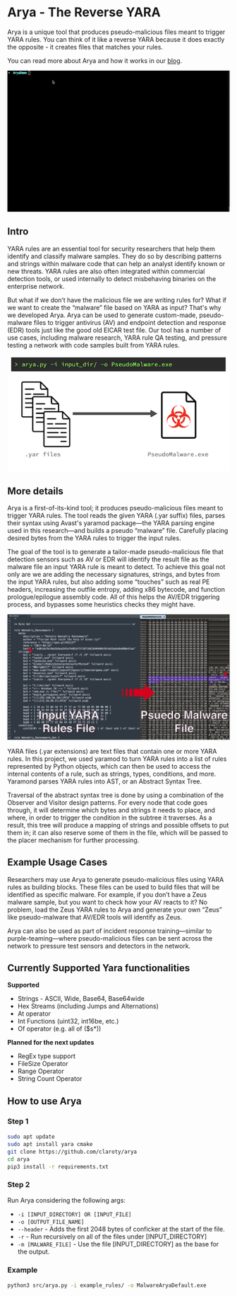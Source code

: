 # Arya - The Reverse YARA 
Arya is a unique tool that produces pseudo-malicious files meant to trigger YARA rules. You can think of it like a reverse YARA because it does exactly the opposite - it creates files that matches your rules.

You can read more about Arya and how it works in our [blog](https://claroty.com/2022/03/16/blog-research-arya-the-new-tailor-made-eicar-using-yara/).

![Arya Demo](img/demo.gif "Ayra Demo")

## Intro

YARA rules are an essential tool for security researchers that help them identify and classify malware samples. They do so by describing patterns and strings within malware code that can help an analyst identify known or new threats. YARA rules are also often integrated within commercial detection tools, or used internally to detect misbehaving binaries on the enterprise network.

But what if we don’t have the malicious file we are writing rules for? What if we want to create the “malware” file based on YARA as input? That's why we developed Arya. Arya can be used to generate custom-made, pseudo-malware files to trigger antivirus (AV) and endpoint detection and response (EDR) tools just like the good old EICAR test file. Our tool has a number of use cases, including malware research, YARA rule QA testing, and pressure testing a network with code samples built from YARA rules. 

![](img/ex1.png "")

## More details
Arya is a first-of-its-kind tool; it produces pseudo-malicious files meant to trigger YARA rules. The tool reads the given YARA (.yar suffix) files, parses their syntax using Avast's yaramod package—the YARA parsing engine used in this research—and builds a pseudo “malware” file. Carefully placing desired bytes from the YARA rules to trigger the input rules. 
 
The goal of the tool is to generate a tailor-made pseudo-malicious file that detection sensors such as AV or EDR will identify the result file as the malware file an input YARA rule is meant to detect. To achieve this goal not only are we are adding the necessary signatures, strings, and bytes from the input YARA rules, but also adding some “touches” such as real PE headers, increasing the outfile entropy, adding x86 bytecode, and function prologue/epilogue assembly code. All of this helps the AV/EDR triggering process, and bypasses some heuristics checks they might have.

![](img/ex2.png "")

YARA files (.yar extensions) are text files that contain one or more YARA rules. In this project, we used yaramod to turn YARA rules into a list of rules represented by Python objects, which can then be used to access the internal contents of a rule, such as strings, types, conditions, and more. Yaramond parses YARA rules into AST, or an Abstract Syntax Tree.

Traversal of the abstract syntax tree is done by using a combination of the Observer and Visitor design patterns. For every node that code goes through, it will determine which bytes and strings it needs to place, and where, in order to trigger the condition in the subtree it traverses. As a result, this tree will produce a mapping of strings and possible offsets to put them in; it can also reserve some of them in the file, which will be passed to the placer mechanism for further processing.


## Example Usage Cases
Researchers may use Arya to generate pseudo-malicious files using YARA rules as building blocks. These files can be used to build files that will be identified as specific malware. For example, if you don’t have a Zeus malware sample, but you want to check how your AV reacts to it? No problem, load the Zeus YARA rules to Arya and generate your own “Zeus” like pseudo-malware that AV/EDR tools will identify as Zeus.

Arya can also be used as part of incident response training—similar to purple-teaming—where pseudo-malicious files can be sent across the network to pressure test sensors and detectors in the network.


## Currently Supported Yara functionalities
**Supported**
- Strings - ASCII, Wide, Base64, Base64wide
- Hex Streams (including Jumps and Alternations)
- At operator
- Int Functions (uint32, int16be, etc.)
- Of operator (e.g. all of ($s*))

**Planned for the next updates**
- RegEx type support
- FileSize Operator
- Range Operator
- String Count Operator

## How to use Arya
### Step 1
```bash
sudo apt update
sudo apt install yara cmake
git clone https://github.com/claroty/arya
cd arya
pip3 install -r requirements.txt
```

### Step 2
Run Arya considering the following args:
* `-i [INPUT_DIRECTORY] OR [INPUT_FILE]`
* `-o [OUTPUT_FILE_NAME]`
* `--header` - Adds the first 2048 bytes of conficker at the start of the file.
* `-r` - Run recursively on all of the files under \[INPUT_DIRECTORY]
* `-m [MALWARE_FILE]` - Use the file \[INPUT_DIRECTORY] as the base for the output.

### Example

```bash
python3 src/arya.py -i example_rules/ -o MalwareAryaDefault.exe
```
